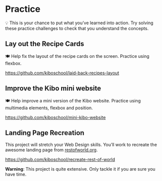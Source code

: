 # Practice

<aside>

💡 This is your chance to put what you’ve learned into action. Try solving these practice challenges to check that you understand the concepts.

</aside>

## Lay out the Recipe Cards

<aside>

🍽️ Help fix the layout of the recipe cards on the screen. Practice using flexbox.

https://github.com/kiboschool/laid-back-recipes-layout

</aside>

## Improve the Kibo mini website

<aside>

🍽️ Help improve a mini version of the Kibo website. Practice using multimedia
elements, flexbox and position.

https://github.com/kiboschool/mini-kibo-website

</aside>

## Landing Page Recreation

<aside>

This project will stretch your Web Design skills. You’ll work to recreate the awesome landing page from [restofworld.org](https://web.archive.org/web/20220428094707/http://restofworld.org/).

https://github.com/kiboschool/recreate-rest-of-world

**Warning**: This project is quite extensive. Only tackle it if you are sure you have time.

</aside>

